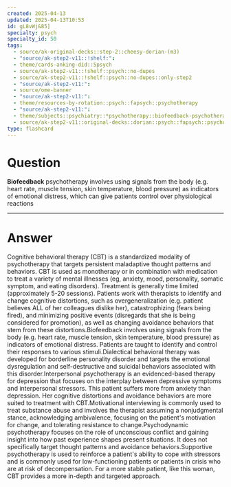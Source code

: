 ```yaml
---
created: 2025-04-13
updated: 2025-04-13T10:53
id: gL8vWj&85]
specialty: psych
specialty_id: 50
tags:
  - source/ak-original-decks::step-2::cheesy-dorian-(m3)
  - "source/ak-step2-v11::!shelf:": 
  - theme/cards-anking-did::5psych
  - source/ak-step2-v11::!shelf::psych::no-dupes
  - source/ak-step2-v11::!shelf::psych::no-dupes::only-step2
  - "source/ak-step2-v11:": 
  - source/ome-banner
  - "source/ak-step2-v11:": 
  - theme/resources-by-rotation::psych::fapsych::psychotherapy
  - "source/ak-step2-v11:": 
  - theme/subjects::psychiatry::*psychotherapy::biofeedback-psychotherapy
  - source/ak-step2-v11::original-decks::dorian::psych::fapsych::psychotherapy"
type: flashcard
---
```


# Question
**Biofeedback** psychotherapy involves using signals from the body (e.g. heart rate, muscle tension, skin temperature, blood pressure) as indicators of emotional distress, which can give patients control over physiological reactions

---

# Answer
Cognitive behavioral therapy (CBT) is a standardized modality of psychotherapy that targets persistent maladaptive thought patterns and behaviors. CBT is used as monotherapy or in combination with medication to treat a variety of mental illnesses (eg, anxiety, mood, personality, somatic symptom, and eating disorders). Treatment is generally time limited (approximately 5-20 sessions). Patients work with therapists to identify and change cognitive distortions, such as overgeneralization (e.g. patient believes ALL of her colleagues dislike her), catastrophizing (fears being fired), and minimizing positive events (disregards that she is being considered for promotion), as well as changing avoidance behaviors that stem from these distortions.Biofeedback involves using signals from the body (e.g. heart rate, muscle tension, skin temperature, blood pressure) as indicators of emotional distress. Patients are taught to identify and control their responses to various stimuli.Dialectical behavioral therapy was developed for borderline personality disorder and targets the emotional dysregulation and self-destructive and suicidal behaviors associated with this disorder.Interpersonal psychotherapy is an evidenced-based therapy for depression that focuses on the interplay between depressive symptoms and interpersonal stressors. This patient suffers more from anxiety than depression. Her cognitive distortions and avoidance behaviors are more suited to treatment with CBT.Motivational interviewing is commonly used to treat substance abuse and involves the therapist assuming a nonjudgmental stance, acknowledging ambivalence, focusing on the patient's motivation for change, and tolerating resistance to change.Psychodynamic psychotherapy focuses on the role of unconscious conflict and gaining insight into how past experience shapes present situations. It does not specifically target thought patterns and avoidance behaviors.Supportive psychotherapy is used to reinforce a patient's ability to cope with stressors and is commonly used for low-functioning patients or patients in crisis who are at risk of decompensation. For a more stable patient, like this woman, CBT provides a more in-depth and targeted approach.